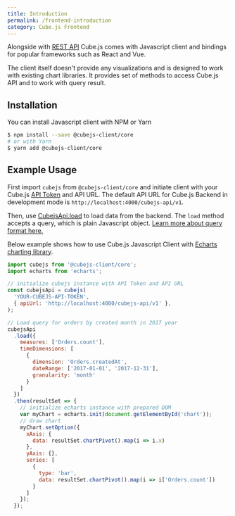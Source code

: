 ```yaml
---
title: Introduction
permalink: /frontend-introduction
category: Cube.js Frontend
---
```


Alongside with [REST API](rest-api) Cube.js comes with Javascript client and bindings for
popular frameworks such as React and Vue.

The client itself doesn't provide any visualizations and is designed to work with existing chart libraries. It provides set of methods to access Cube.js API and to work with query result.

## Installation

You can install Javascript  client with NPM or Yarn

```bash
$ npm install --save @cubejs-client/core
# or with Yarn
$ yarn add @cubejs-client/core
```

## Example Usage
First import `cubejs` from `@cubejs-client/core` and initiate client with your
Cube.js [API Token](security) and API URL. The default API URL for Cube.js Backend in development mode is `http://localhost:4000/cubejs-api/v1`.

Then, use [CubejsApi.load](http://localhost:8000/@cubejs-client-core#cubejs-api-load) to load data from the backend. The `load` method accepts a query, which is plain Javascript object. [Learn more about query format
here.](query-format)

Below example shows how to use Cube.js Javascript Client with [Echarts charting
library](http://echarts.apache.org).

```javascript
import cubejs from '@cubejs-client/core';
import echarts from 'echarts';

// initialize cubejs instance with API Token and API URL
const cubejsApi = cubejs(
  'YOUR-CUBEJS-API-TOKEN',
  { apiUrl: 'http://localhost:4000/cubejs-api/v1' },
);

// Load query for orders by created month in 2017 year
cubejsApi
  .load({
    measures: ['Orders.count'],
    timeDimensions: [
      {
        dimension: 'Orders.createdAt',
        dateRange: ['2017-01-01', '2017-12-31'],
        granularity: 'month'
      }
    ]
  })
  .then(resultSet => {
    // initialize echarts instance with prepared DOM
    var myChart = echarts.init(document.getElementById('chart'));
    // draw chart
    myChart.setOption({
      xAxis: {
        data: resultSet.chartPivot().map(i => i.x)
      },
      yAxis: {},
      series: [
        {
          type: 'bar',
          data: resultSet.chartPivot().map(i => i['Orders.count'])
        }
      ]
    });
  });
```
